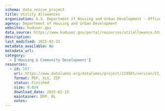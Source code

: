 ```yaml
---
schema: data_rescue_project 
title: Utility Allowances
organization: U.S. Department of Housing and Urban Development - Office of Policy Development and Research
agency: Department of Housing and Urban Development
websites: huduser.gov
data_source: https://www.huduser.gov/portal/resources/utilallowance.html
description: 
last_modified: 2025-02-21
metadata_available: No
metadata_url: 
category:
  - ['Housing & Community Development'] 
resources:
  - id: 157
    url: https://www.datalumos.org/datalumos/project/219501/version/V1/view
    format: PDF, XLS, ZIP
    status: Finished
    size: 0.024
    download_date: 2025-02-15
    maintainer: DRP, DL
    notes: 
---
```

